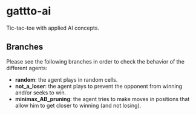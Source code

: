 # gattto-ai
Tic-tac-toe with applied AI concepts.

## Branches

Please see the following branches in order to check the behavior of the different agents:

- **random**: the agent plays in random cells.
- **not_a_loser**: the agent plays to prevent the opponent from winning and/or seeks to win.
- **minimax_AB_pruning**: the agent tries to make moves in positions that allow him to get closer to winning (and not losing).
